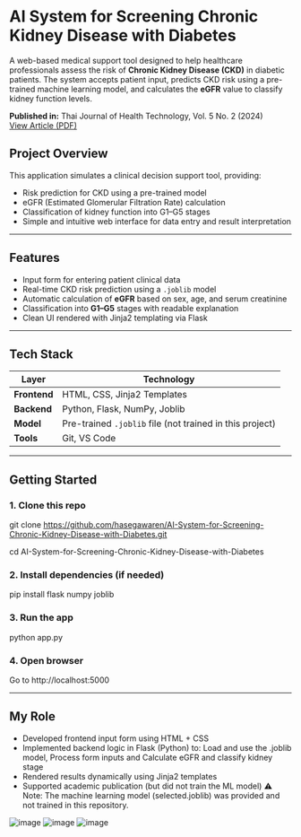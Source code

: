 # AI System for Screening Chronic Kidney Disease with Diabetes

A web-based medical support tool designed to help healthcare professionals assess the risk of **Chronic Kidney Disease (CKD)** in diabetic patients. The system accepts patient input, predicts CKD risk using a pre-trained machine learning model, and calculates the **eGFR** value to classify kidney function levels.

**Published in:** Thai Journal of Health Technology, Vol. 5 No. 2 (2024)  
[View Article (PDF)](https://thaihta.org/journal/file/files/ThaiHTJ_5-2-06.pdf)

## Project Overview

This application simulates a clinical decision support tool, providing:
- Risk prediction for CKD using a pre-trained model
- eGFR (Estimated Glomerular Filtration Rate) calculation
- Classification of kidney function into G1–G5 stages
- Simple and intuitive web interface for data entry and result interpretation

---

## Features

- Input form for entering patient clinical data  
- Real-time CKD risk prediction using a `.joblib` model  
- Automatic calculation of **eGFR** based on sex, age, and serum creatinine  
- Classification into **G1–G5** stages with readable explanation  
- Clean UI rendered with Jinja2 templating via Flask

---

## Tech Stack

| Layer        | Technology                         |
|--------------|-------------------------------------|
| **Frontend** | HTML, CSS, Jinja2 Templates         |
| **Backend**  | Python, Flask, NumPy, Joblib        |
| **Model**    | Pre-trained `.joblib` file (not trained in this project) |
| **Tools**    | Git, VS Code                        |

---

## Getting Started
### 1. Clone this repo
git clone https://github.com/hasegawaren/AI-System-for-Screening-Chronic-Kidney-Disease-with-Diabetes.git

cd AI-System-for-Screening-Chronic-Kidney-Disease-with-Diabetes
### 2. Install dependencies (if needed)
pip install flask numpy joblib
### 3. Run the app
python app.py
### 4. Open browser
Go to http://localhost:5000

---

## My Role
- Developed frontend input form using HTML + CSS
- Implemented backend logic in Flask (Python) to: Load and use the .joblib model, Process form inputs and Calculate eGFR and classify kidney stage
- Rendered results dynamically using Jinja2 templates
- Supported academic publication (but did not train the ML model)
⚠️ Note: The machine learning model (selected.joblib) was provided and not trained in this repository.
 
![image](https://github.com/user-attachments/assets/b6f80770-897b-4a07-a540-9db3ef1cab6a)
![image](https://github.com/user-attachments/assets/5248ffbb-23ba-414f-8c74-94a38522d884)
![image](https://github.com/user-attachments/assets/66bd367a-3652-4b97-b276-036269f6d40e)
